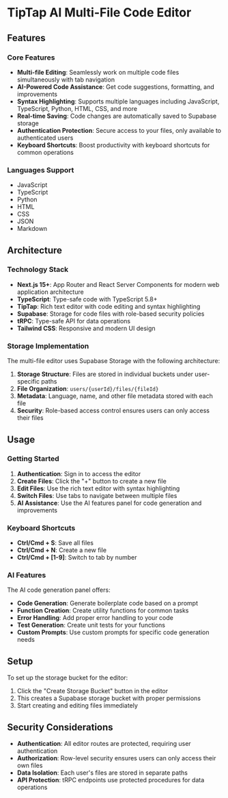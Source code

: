 # TipTap AI Multi-File Code Editor

## Features

### Core Features

- **Multi-file Editing**: Seamlessly work on multiple code files simultaneously with tab navigation
- **AI-Powered Code Assistance**: Get code suggestions, formatting, and improvements
- **Syntax Highlighting**: Supports multiple languages including JavaScript, TypeScript, Python, HTML, CSS, and more
- **Real-time Saving**: Code changes are automatically saved to Supabase storage
- **Authentication Protection**: Secure access to your files, only available to authenticated users
- **Keyboard Shortcuts**: Boost productivity with keyboard shortcuts for common operations

### Languages Support

- JavaScript
- TypeScript
- Python
- HTML
- CSS
- JSON
- Markdown

## Architecture

### Technology Stack

- **Next.js 15+**: App Router and React Server Components for modern web application architecture
- **TypeScript**: Type-safe code with TypeScript 5.8+
- **TipTap**: Rich text editor with code editing and syntax highlighting
- **Supabase**: Storage for code files with role-based security policies
- **tRPC**: Type-safe API for data operations
- **Tailwind CSS**: Responsive and modern UI design

### Storage Implementation

The multi-file editor uses Supabase Storage with the following architecture:

1. **Storage Structure**: Files are stored in individual buckets under user-specific paths
2. **File Organization**: `users/{userId}/files/{fileId}`
3. **Metadata**: Language, name, and other file metadata stored with each file
4. **Security**: Role-based access control ensures users can only access their files

## Usage

### Getting Started

1. **Authentication**: Sign in to access the editor
2. **Create Files**: Click the "+" button to create a new file
3. **Edit Files**: Use the rich text editor with syntax highlighting
4. **Switch Files**: Use tabs to navigate between multiple files
5. **AI Assistance**: Use the AI features panel for code generation and improvements

### Keyboard Shortcuts

- **Ctrl/Cmd + S**: Save all files
- **Ctrl/Cmd + N**: Create a new file
- **Ctrl/Cmd + [1-9]**: Switch to tab by number

### AI Features

The AI code generation panel offers:

- **Code Generation**: Generate boilerplate code based on a prompt
- **Function Creation**: Create utility functions for common tasks
- **Error Handling**: Add proper error handling to your code
- **Test Generation**: Create unit tests for your functions
- **Custom Prompts**: Use custom prompts for specific code generation needs

## Setup

To set up the storage bucket for the editor:

1. Click the "Create Storage Bucket" button in the editor
2. This creates a Supabase storage bucket with proper permissions
3. Start creating and editing files immediately

## Security Considerations

- **Authentication**: All editor routes are protected, requiring user authentication
- **Authorization**: Row-level security ensures users can only access their own files
- **Data Isolation**: Each user's files are stored in separate paths
- **API Protection**: tRPC endpoints use protected procedures for data operations
